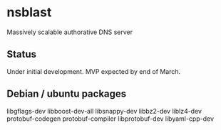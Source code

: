 # nsblast
Massively scalable authorative DNS server

## Status
Under initial development.
MVP expected by end of March.

## Debian / ubuntu packages
libgflags-dev libboost-dev-all libsnappy-dev libbz2-dev liblz4-dev protobuf-codegen protobuf-compiler libprotobuf-dev libyaml-cpp-dev
